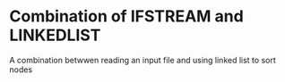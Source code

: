 # Combination of IFSTREAM and LINKEDLIST
A combination betwwen reading an input file and using linked list to sort nodes
